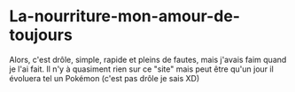 # La-nourriture-mon-amour-de-toujours
Alors, c'est drôle, simple, rapide et pleins de fautes, mais j'avais faim quand je l'ai fait. Il n'y à quasiment rien sur ce "site" mais peut être qu'un jour il évoluera tel un Pokémon (c'est pas drôle je sais XD)
